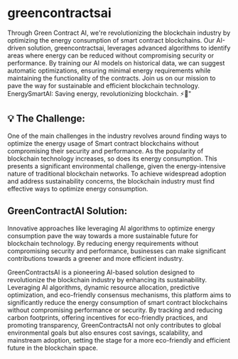# greencontractsai

Through Green Contract AI, we're revolutionizing the blockchain industry by optimizing the energy consumption of smart contract blockchains. Our AI-driven solution, greencontractsai, leverages advanced algorithms to identify areas where energy can be reduced without compromising security or performance. By training our AI models on historical data, we can suggest automatic optimizations, ensuring minimal energy requirements while maintaining the functionality of the contracts. Join us on our mission to pave the way for sustainable and efficient blockchain technology. EnergySmartAI: Saving energy, revolutionizing blockchain. ⚡🌱"

## 💡 The Challenge:

One of the main challenges in the industry revolves around finding ways to optimize the energy usage of Smart contract blockchains without compromising their security and performance.
As the popularity of blockchain technology increases, so does its energy consumption. This presents a significant environmental challenge, given the energy-intensive nature of traditional blockchain networks.
To achieve widespread adoption and address sustainability concerns, the blockchain industry must find effective ways to optimize energy consumption.

## GreenContractAI Solution:
Innovative approaches like leveraging AI algorithms to optimize energy consumption pave the way towards a more sustainable future for blockchain technology. By reducing energy requirements without compromising security and performance, businesses can make significant contributions towards a greener and more efficient industry.

GreenContractsAI is a pioneering AI-based solution designed to revolutionize the blockchain industry by enhancing its sustainability. Leveraging AI algorithms, dynamic resource allocation, predictive optimization, and eco-friendly consensus mechanisms, this platform aims to significantly reduce the energy consumption of smart contract blockchains without compromising performance or security. By tracking and reducing carbon footprints, offering incentives for eco-friendly practices, and promoting transparency, GreenContractsAI not only contributes to global environmental goals but also ensures cost savings, scalability, and mainstream adoption, setting the stage for a more eco-friendly and efficient future in the blockchain space.

